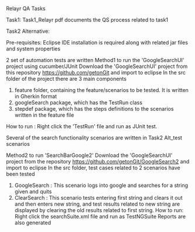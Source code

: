 Relayr QA Tasks

Task1:
Task1_Relayr pdf documents the QS process related to task1

Task2 Alternative:

Pre-requisites: Eclipse IDE installation is required along with related jar files and system properties


2 set of automation tests are written
Method1 to run the 'GoogleSearchUI' project using cucumber/JUnit
Download the 'GoogleSearchUI' project from this repository https://github.com/getonGit and import to eclipse
In the src folder of the project there are 3 main components
1. feature folder, containing the feature/scenarios to be tested. It is written in Gherkin format
2. googleSearch package, which has the TestRun class
3. stepdef package, which has the steps definitions to the scenarios written in the feature file

How to run : Right click the 'TestRun' file and run as JUnit test.

Several of the search functionality scenarios are written in Task2 Alt_test scenarios

Method2 to run 'SearchBarGoogle2' 
Download the 'GoogleSearchUI' project from the repository https://github.com/getonGit/GoogleSearch2 and import to eclipse
In the src folder, test cases related to 2 scenarios have been tested
1. GoogleSearch : This scenario logs into google and searches for a string given and quits
2. ClearSearch : This scenario tests entering first string and clears it out and then enters new string, and test results related to new string are displayed by clearing the old results related to first string.
How to run: Right click the searchSuite.xml file and run as TestNGSuite
Reports are also generated
